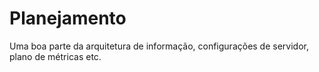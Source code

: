 # Planejamento
Uma boa parte da arquitetura de informação, configurações de servidor, plano de métricas etc.
